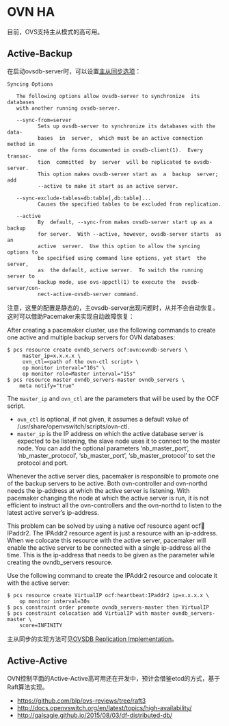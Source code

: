 # OVN HA

目前，OVS支持主从模式的高可用。

## Active-Backup

在启动ovsdb-server时，可以设置[主从同步选项](http://openvswitch.org/support/dist-docs/ovsdb-server.1.html)：

    Syncing Options

       The following options allow ovsdb-server to synchronize  its  databases
       with another running ovsdb-server.

       --sync-from=server
              Sets up ovsdb-server to synchronize its databases with the data‐
              bases  in  server,  which must be an active connection method in
              one of the forms documented in ovsdb-client(1).  Every  transac‐
              tion  committed  by  server  will be replicated to ovsdb-server.
              This option makes ovsdb-server start as  a  backup  server;  add
              --active to make it start as an active server.

       --sync-exclude-tables=db:table[,db:table]...
              Causes the specified tables to be excluded from replication.

       --active
              By  default, --sync-from makes ovsdb-server start up as a backup
              for server.  With --active, however, ovsdb-server starts  as  an
              active  server.  Use this option to allow the syncing options to
              be specified using command line options, yet start  the  server,
              as  the default, active server.  To switch the running server to
              backup mode, use ovs-appctl(1) to execute the  ovsdb-server/con‐
              nect-active-ovsdb-server command.

注意，这里的配置是静态的，主ovsdb-server出现问题时，从并不会自动恢复。这时可以借助Pacemaker来实现自动故障恢复：

After creating a pacemaker cluster, use the following commands to create one active and multiple backup servers for OVN databases:

```
$ pcs resource create ovndb_servers ocf:ovn:ovndb-servers \
     master_ip=x.x.x.x \
     ovn_ctl=<path of the ovn-ctl script> \
     op monitor interval="10s" \
     op monitor role=Master interval="15s"
$ pcs resource master ovndb_servers-master ovndb_servers \
    meta notify="true"
```

The `master_ip` and `ovn_ctl` are the parameters that will be used by the OCF script.

* `ovn_ctl` is optional, if not given, it assumes a default value of /usr/share/openvswitch/scripts/ovn-ctl.
* `master_ip` is the IP address on which the active database server is expected to be listening, the slave node uses it to connect to the master node. You can add the optional parameters ‘nb_master_port’, ‘nb_master_protocol’, ‘sb_master_port’, ‘sb_master_protocol’ to set the protocol and port.

Whenever the active server dies, pacemaker is responsible to promote one of the backup servers to be active. Both ovn-controller and ovn-northd needs the ip-address at which the active server is listening. With pacemaker changing the node at which the active server is run, it is not efficient to instruct all the ovn-controllers and the ovn-northd to listen to the latest active server’s ip-address.

This problem can be solved by using a native ocf resource agent ocf:heartbeat:IPaddr2. The IPAddr2 resource agent is just a resource with an ip-address. When we colocate this resource with the active server, pacemaker will enable the active server to be connected with a single ip-address all the time. This is the ip-address that needs to be given as the parameter while creating the ovndb_servers resource.

Use the following command to create the IPAddr2 resource and colocate it with the active server:

```
$ pcs resource create VirtualIP ocf:heartbeat:IPaddr2 ip=x.x.x.x \
    op monitor interval=30s
$ pcs constraint order promote ovndb_servers-master then VirtualIP
$ pcs constraint colocation add VirtualIP with master ovndb_servers-master \
    score=INFINITY
```

主从同步的实现方法可见[OVSDB Replication Implementation](http://docs.openvswitch.org/en/latest/topics/ovsdb-replication/)。

## Active-Active

OVN控制平面的Active-Active高可用还在开发中，预计会借鉴etcd的方式，基于Raft算法实现。

* <https://github.com/blp/ovs-reviews/tree/raft3>
* <http://docs.openvswitch.org/en/latest/topics/high-availability/>
* <http://galsagie.github.io/2015/08/03/df-distributed-db/>

